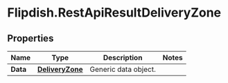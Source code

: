 # Flipdish.RestApiResultDeliveryZone

## Properties
Name | Type | Description | Notes
------------ | ------------- | ------------- | -------------
**Data** | [**DeliveryZone**](DeliveryZone.md) | Generic data object. | 


